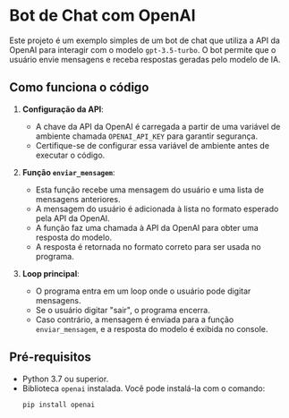 # Bot de Chat com OpenAI

Este projeto é um exemplo simples de um bot de chat que utiliza a API da OpenAI para interagir com o modelo `gpt-3.5-turbo`. 
O bot permite que o usuário envie mensagens e receba respostas geradas pelo modelo de IA.

## Como funciona o código

1. **Configuração da API**:
   - A chave da API da OpenAI é carregada a partir de uma variável de ambiente chamada `OPENAI_API_KEY` para garantir segurança.
   - Certifique-se de configurar essa variável de ambiente antes de executar o código.

2. **Função `enviar_mensagem`**:
   - Esta função recebe uma mensagem do usuário e uma lista de mensagens anteriores.
   - A mensagem do usuário é adicionada à lista no formato esperado pela API da OpenAI.
   - A função faz uma chamada à API da OpenAI para obter uma resposta do modelo.
   - A resposta é retornada no formato correto para ser usada no programa.

3. **Loop principal**:
   - O programa entra em um loop onde o usuário pode digitar mensagens.
   - Se o usuário digitar "sair", o programa encerra.
   - Caso contrário, a mensagem é enviada para a função `enviar_mensagem`, e a resposta do modelo é exibida no console.

## Pré-requisitos

- Python 3.7 ou superior.
- Biblioteca `openai` instalada. Você pode instalá-la com o comando:
  ```bash
  pip install openai

